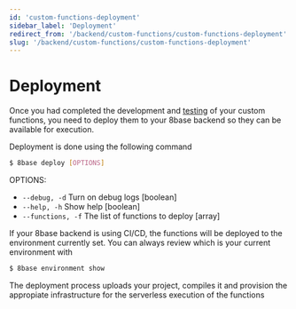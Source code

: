 ```yaml
---
id: 'custom-functions-deployment'
sidebar_label: 'Deployment'
redirect_from: '/backend/custom-functions/custom-functions-deployment'
slug: '/backend/custom-functions/custom-functions-deployment'
---
```


# Deployment

Once you had completed the development and [testing](/projects/backend/custom-functions/debugging) of your custom functions, you need to deploy them to your 8base backend so they can be available for execution.

Deployment is done using the following command

```sh
$ 8base deploy [OPTIONS]
```

OPTIONS:

- `--debug, -d` Turn on debug logs [boolean]
- `--help, -h` Show help [boolean]
- `--functions, -f` The list of functions to deploy [array]

If your 8base backend is using CI/CD, the functions will be deployed to the environment currently set. You can always review which is your current environment with 

```sh
$ 8base environment show
```

The deployment process uploads your project, compiles it and provision the appropiate infrastructure for the serverless execution of the functions